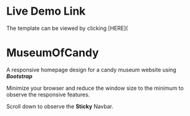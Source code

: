 # Live Demo Link
The template can be viewed by clicking [HERE](

# MuseumOfCandy
A responsive homepage design for a candy museum website using **_Bootstrap_**

Minimize your browser and reduce the window size to the minimum to observe the responsive features.

Scroll down to observe the __Sticky__ Navbar.
